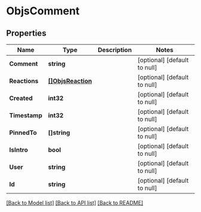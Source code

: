 # ObjsComment

## Properties
Name | Type | Description | Notes
------------ | ------------- | ------------- | -------------
**Comment** | **string** |  | [optional] [default to null]
**Reactions** | [**[]ObjsReaction**](objs_reaction.md) |  | [optional] [default to null]
**Created** | **int32** |  | [optional] [default to null]
**Timestamp** | **int32** |  | [optional] [default to null]
**PinnedTo** | **[]string** |  | [optional] [default to null]
**IsIntro** | **bool** |  | [optional] [default to null]
**User** | **string** |  | [optional] [default to null]
**Id** | **string** |  | [optional] [default to null]

[[Back to Model list]](../README.md#documentation-for-models) [[Back to API list]](../README.md#documentation-for-api-endpoints) [[Back to README]](../README.md)


